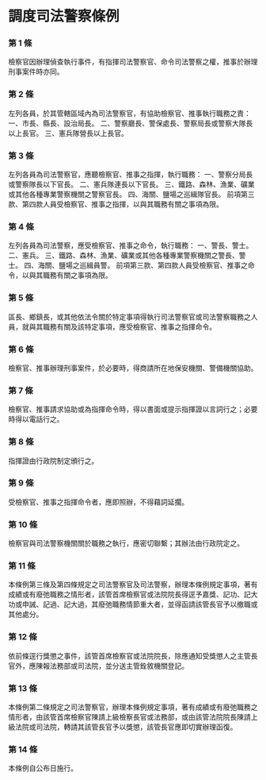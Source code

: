 # 調度司法警察條例

### 第 1 條

檢察官因辦理偵查執行事件，有指揮司法警察官、命令司法警察之權，推事於辦理刑事案件時亦同。

### 第 2 條

左列各員，於其管轄區域內為司法警察官，有協助檢察官、推事執行職務之責：
一、市長、縣長、設治局長。
二、警察廳長、警保處長、警察局長或警察大隊長以上長官。
三、憲兵隊營長以上長官。

### 第 3 條

左列各員為司法警察官，應聽檢察官、推事之指揮，執行職務：
一、警察分局長或警察隊長以下官長。
二、憲兵隊連長以下官長。
三、鐵路、森林、漁業、礦業或其他各種專業警察機關之警察官長。
四、海關、鹽場之巡緝隊官長。
前項第三款、第四款人員受檢察官、推事之指揮，以與其職務有關之事項為限。

### 第 4 條

左列各員為司法警察，應受檢察官、推事之命令，執行職務：
一、警長、警士。
二、憲兵。
三、鐵路、森林、漁業、礦業或其他各種專業警察機關之警長、警士。
四、海關、鹽場之巡緝員警。
前項第三款、第四款人員受檢察官、推事之命令，以與其職務有關之事項為限。

### 第 5 條

區長、鄉鎮長，或其他依法令關於特定事項得執行司法警察官或司法警察職務之人員，就與其職務有關及該特定事項，應受檢察官、推事之指揮命令。

### 第 6 條

檢察官、推事辦理刑事案件，於必要時，得商請所在地保安機關、警備機關協助。

### 第 7 條

檢察官、推事請求協助或為指揮命令時，得以書面或提示指揮證以言詞行之；必要時得以電話行之。

### 第 8 條

指揮證由行政院制定頒行之。

### 第 9 條

受檢察官、推事之指揮命令者，應即照辦，不得藉詞延擱。

### 第 10 條

檢察官與司法警察機關關於職務之執行，應密切聯繫；其辦法由行政院定之。

### 第 11 條

本條例第三條及第四條規定之司法警察官及司法警察，辦理本條例規定事項，著有成績或有廢弛職務之情形者，該管首席檢察官或法院院長得逕予嘉獎、記功、記大功或申誡、記過、記大過，其廢弛職務情節重大者，並得函請該管長官予以撤職或其他處分。

### 第 12 條

依前條逕行獎懲之事件，該管首席檢察官或法院院長，除應通知受獎懲人之主管長官外，應陳報法務部或司法院，並分送主管銓敘機關登記。

### 第 13 條

本條例第二條規定之司法警察官，辦理本條例規定事項，著有成績或有廢弛職務之情形者，由該管首席檢察官陳請上級檢察長官或法務部，或由該管法院院長陳請上級法院或司法院，轉請其該管長官予以獎懲，該管長官應即切實辦理函復。

### 第 14 條

本條例自公布日施行。
